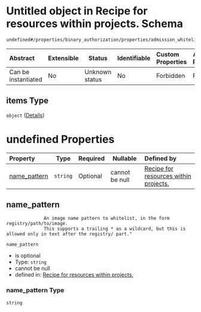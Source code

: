 # Untitled object in Recipe for resources within projects. Schema

```txt
undefined#/properties/binary_authorization/properties/admission_whitelist_patterns/items
```




| Abstract            | Extensible | Status         | Identifiable | Custom Properties | Additional Properties | Access Restrictions | Defined In                                                                                                          |
| :------------------ | ---------- | -------------- | ------------ | :---------------- | --------------------- | ------------------- | ------------------------------------------------------------------------------------------------------------------- |
| Can be instantiated | No         | Unknown status | No           | Forbidden         | Forbidden             | none                | [resources.schema.json\*](../../../../../../../../../../tmp/182028425/resources.schema.json "open original schema") |

## items Type

`object` ([Details](resources-properties-binary_authorization-properties-admission_whitelist_patterns-items.md))

# undefined Properties

| Property                      | Type     | Required | Nullable       | Defined by                                                                                                                                                                                                                                                                     |
| :---------------------------- | -------- | -------- | -------------- | :----------------------------------------------------------------------------------------------------------------------------------------------------------------------------------------------------------------------------------------------------------------------------- |
| [name_pattern](#name_pattern) | `string` | Optional | cannot be null | [Recipe for resources within projects.](resources-properties-binary_authorization-properties-admission_whitelist_patterns-items-properties-name_pattern.md "undefined#/properties/binary_authorization/properties/admission_whitelist_patterns/items/properties/name_pattern") |

## name_pattern

                  An image name pattern to whitelist, in the form registry/path/to/image.
                  This supports a trailing * as a wildcard, but this is allowed only in text after the registry/ part."


`name_pattern`

-   is optional
-   Type: `string`
-   cannot be null
-   defined in: [Recipe for resources within projects.](resources-properties-binary_authorization-properties-admission_whitelist_patterns-items-properties-name_pattern.md "undefined#/properties/binary_authorization/properties/admission_whitelist_patterns/items/properties/name_pattern")

### name_pattern Type

`string`
